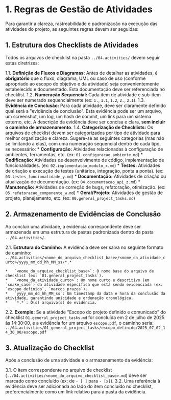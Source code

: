 # 1. Regras de Gestão de Atividades

Para garantir a clareza, rastreabilidade e padronização na execução das atividades do projeto, as seguintes regras devem ser seguidas:

## 1. Estrutura dos Checklists de Atividades

Todos os arquivos de checklist na pasta `../04.activities/` devem seguir estas diretrizes:

1.1.  **Definição de Fluxos e Diagramas:** Antes de detalhar as atividades, é **obrigatório** que o fluxo, diagrama, UML ou caso de uso (conforme apropriado ao escopo do objetivo e da atividade) seja convenientemente estabelecido e documentado. Esta documentação deve ser referenciada no checklist.
1.2.  **Numeração Sequencial:** Cada item de atividade e sub-item deve ser numerado sequencialmente (ex: `1.`, `1.1`, `1.2`, `2.`, `2.1`).
1.3.  **Evidência de Conclusão:** Para cada atividade, deve ser claramente definido qual será a "evidência de conclusão". Esta evidência pode ser um arquivo, um screenshot, um log, um hash de commit, um link para um sistema externo, etc. A descrição da evidência deve ser concisa e clara, **sem incluir o caminho de armazenamento**.
1.4.  **Categorização de Checklists:** Os arquivos de checklist devem ser categorizados por tipo de atividade para melhor organização e clareza. Sugere-se as seguintes categorias (mas não se limitando a elas), com uma numeração sequencial dentro de cada tipo, se necessário:
    *   **Configuração:** Atividades relacionadas à configuração de ambientes, ferramentas, etc. (ex: `01.configuracao_ambiente.md`)
    *   **Codificação:** Atividades de desenvolvimento de código, implementação de funcionalidades. (ex: `02.implementacao_modulo_x.md`)
    *   **Testes:** Atividades de criação e execução de testes (unitários, integração, ponta a ponta). (ex: `03.testes_funcionalidade_y.md`)
    *   **Documentação:** Atividades de criação ou atualização de documentação. (ex: `04.documentacao_api_z.md`)
    *   **Manutenção:** Atividades de correção de bugs, refatoração, otimização. (ex: `05.refatoracao_componente_w.md`)
    *   **Geral/Projeto:** Atividades de gestão de projeto, planejamento, etc. (ex: `00.general_project_tasks.md`)

## 2. Armazenamento de Evidências de Conclusão

Ao concluir uma atividade, a evidência correspondente deve ser armazenada em uma estrutura de pastas padronizada dentro da pasta `../04.activities/`.

2.1.  **Estrutura do Caminho:** A evidência deve ser salva no seguinte formato de caminho:
    `../04.activities/<nome_do_arquivo_checklist_base>/<nome_da_atividade_curto>/yyyy_mm_dd_hh_MM_ss/*.*`

    *   `<nome_do_arquivo_checklist_base>`: O nome base do arquivo de checklist (ex: `01.general_project_tasks`).
    *   `<nome_da_atividade_curto>`: Um nome curto e descritivo (em `snake_case`) da atividade específica que está sendo evidenciada (ex: `escopo_definido`, `marcos_prazos`).
    *   `yyyy_mm_dd_hh_MM_ss`: Um timestamp da data e hora da conclusão da atividade, garantindo unicidade e ordenação cronológica.
    *   `*.*`: O(s) arquivo(s) de evidência.

2.2.  **Exemplo:**
    Se a atividade "Escopo do projeto definido e comunicado" do checklist `01.general_project_tasks.md` for concluída em 2 de julho de 2025 às 14:30:00, e a evidência for um arquivo `escopo.pdf`, o caminho seria:
    `../04.activities/01_general_project_tasks/escopo_definido/2025_07_02_14_30_00/escopo.pdf`

## 3. Atualização do Checklist

Após a conclusão de uma atividade e o armazenamento da evidência:

3.1.  O item correspondente no arquivo de checklist (`../04.activities/<nome_do_arquivo_checklist_base>.md`) deve ser marcado como concluído (ex: de `- [ ]` para `- [x]`).
3.2.  Uma referência à evidência deve ser adicionada ao lado do item concluído no checklist, preferencialmente como um link relativo para a pasta da evidência.
